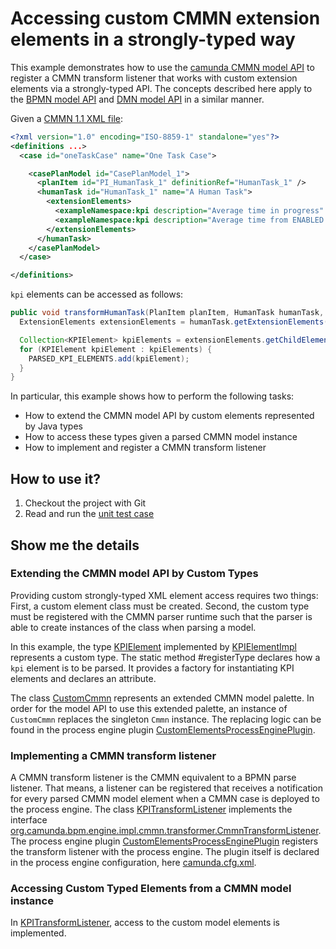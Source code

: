 # Accessing custom CMMN extension elements in a strongly-typed way

This example demonstrates how to use the [camunda CMMN model API][cmmn-model] to register a CMMN transform listener that works with custom extension elements via a strongly-typed API. The concepts described here apply to the [BPMN model API][bpmn-model] and [DMN model API][dmn-model] in a similar manner.

Given a [CMMN 1.1 XML file][cmmn-xml]:

```xml
<?xml version="1.0" encoding="ISO-8859-1" standalone="yes"?>
<definitions ...>
  <case id="oneTaskCase" name="One Task Case">

    <casePlanModel id="CasePlanModel_1">
      <planItem id="PI_HumanTask_1" definitionRef="HumanTask_1" />
      <humanTask id="HumanTask_1" name="A Human Task">
        <extensionElements>
          <exampleNamespace:kpi description="Average time in progress" />
          <exampleNamespace:kpi description="Average time from ENABLED to ACTIVE" />
        </extensionElements>
      </humanTask>
    </casePlanModel>
  </case>

</definitions>
```

`kpi` elements can be accessed as follows:

```java
public void transformHumanTask(PlanItem planItem, HumanTask humanTask, CmmnActivity activity) {
  ExtensionElements extensionElements = humanTask.getExtensionElements();

  Collection<KPIElement> kpiElements = extensionElements.getChildElementsByType(KPIElement.class);
  for (KPIElement kpiElement : kpiElements) {
    PARSED_KPI_ELEMENTS.add(kpiElement);
  }
}
```

In particular, this example shows how to perform the following tasks:

* How to extend the CMMN model API by custom elements represented by Java types
* How to access these types given a parsed CMMN model instance
* How to implement and register a CMMN transform listener

## How to use it?

1. Checkout the project with Git
2. Read and run the [unit test case][test-case]

## Show me the details

### Extending the CMMN model API by Custom Types

Providing custom strongly-typed XML element access requires two things: First, a custom element class must be created. Second, the custom type must be registered with the CMMN parser runtime such that the parser is able to create instances of the class when parsing a model.

In this example, the type [KPIElement][kpi-element] implemented by [KPIElementImpl][kpi-element-impl] represents a custom type. The static method #registerType declares how a `kpi` element is to be parsed. It provides a factory for instantiating KPI elements and declares an attribute.

The class [CustomCmmn][custom-cmmn] represents an extended CMMN model palette. In order for the model API to use this extended palette, an instance of `CustomCmmn` replaces the singleton `Cmmn` instance. The replacing logic can be found in the process engine plugin [CustomElementsProcessEnginePlugin][process-engine-plugin].

### Implementing a CMMN transform listener

A CMMN transform listener is the CMMN equivalent to a BPMN parse listener. That means, a listener can be registered that receives a notification for every parsed CMMN model element when a CMMN case is deployed to the process engine. The class [KPITransformListener][kpi-transform-listener] implements the interface [org.camunda.bpm.engine.impl.cmmn.transformer.CmmnTransformListener][cmmn-transform-listener]. The process engine plugin [CustomElementsProcessEnginePlugin][process-engine-plugin] registers the transform listener with the process engine. The plugin itself is declared in the process engine configuration, here [camunda.cfg.xml][camunda-cfg-xml].

### Accessing Custom Typed Elements from a CMMN model instance

In [KPITransformListener][kpi-transform-listener], access to the custom model elements is implemented.

[bpmn-model]: https://github.com/camunda/camunda-bpm-platform/tree/master/model-api/bpmn-model
[dmn-model]: https://github.com/camunda/camunda-bpm-platform/tree/master/model-api/dmn-model
[xml-model]: https://github.com/camunda/camunda-bpm-platform/tree/master/model-api/xml-model
[cmmn-model]: https://github.com/camunda/camunda-bpm-platform/tree/master/model-api/cmmn-model
[test-case]: src/test/java/org/camunda/bpm/example/modelapi/TransformListenerCustomElementsTest.java
[kpi-transform-listener]: src/main/java/org/camunda/bpm/example/modelapi/KPITransformListener.java
[cmmn-transform-listener]: https://docs.camunda.org/javadoc/camunda-bpm-platform/7.15/org/camunda/bpm/engine/impl/cmmn/transformer/CmmnTransformListener.html
[process-engine-plugin]: src/main/java/org/camunda/bpm/example/modelapi/CustomElementsProcessEnginePlugin.java
[camunda-cfg-xml]: src/test/resources/camunda.cfg.xml
[kpi-element]: src/main/java/org/camunda/bpm/example/modelapi/KPIElement.java
[kpi-element-impl]: src/main/java/org/camunda/bpm/example/modelapi/KPIElementImpl.java
[custom-cmmn]: src/main/java/org/camunda/bpm/example/modelapi/CustomCmmn.java
[cmmn-xml]: src/test/resources/case.cmmn
